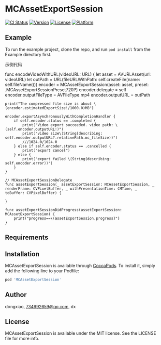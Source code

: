# MCAssetExportSession

[![CI Status](https://img.shields.io/travis/dongxiao/MCAssetExportSession.svg?style=flat)](https://travis-ci.org/dongxiao/MCAssetExportSession)
[![Version](https://img.shields.io/cocoapods/v/MCAssetExportSession.svg?style=flat)](https://cocoapods.org/pods/MCAssetExportSession)
[![License](https://img.shields.io/cocoapods/l/MCAssetExportSession.svg?style=flat)](https://cocoapods.org/pods/MCAssetExportSession)
[![Platform](https://img.shields.io/cocoapods/p/MCAssetExportSession.svg?style=flat)](https://cocoapods.org/pods/MCAssetExportSession)

## Example

To run the example project, clone the repo, and run `pod install` from the Example directory first.

示例代码

func encodeVideoWithURL(videoURL: URL) {
    let asset = AVURLAsset(url: videoURL)
    let outPath = URL(fileURLWithPath: self.createFile(name: self.fileName()))
    encoder = MCAssetExportSession(asset: asset, preset: .MCAssetExportSessionPreset720P)
    encoder.delegate = self
    encoder.outputFileType = AVFileType.mp4
    encoder.outputURL = outPath
    
    print("The compressed file size is about \(encoder.estimatedExportSize!/1000.0)MB")
    
    encoder.exportAsynchronouslyWithCompletionHandler {
        if self.encoder.status == .completed {
            print("Video export succeeded. video path: \(self.encoder.outputURL!)")
            print("video size\(String(describing: self.encoder.outputURL?.relativePath.mc_fileSize))")
            ///1024.0/1024.0
        } else if self.encoder.status == .cancelled {
            print("export cancel")
        } else {
            print("export failed \(String(describing: self.encoder.error))")
        }
    }
    
    // MCAssetExportSessionDelegate
    func assetExportSession(_ assetExportSession: MCAssetExportSession, _ renderFrame: CVPixelBuffer, _ withPresentationTime: CMTime, _ toBuffer: CVPixelBuffer) {
        
    }

    func assetExportSessionDidProgress(assetExportSession: MCAssetExportSession) {
        print("progress==\(assetExportSession.progress)")
    }



## Requirements

## Installation

MCAssetExportSession is available through [CocoaPods](https://cocoapods.org). To install
it, simply add the following line to your Podfile:

```ruby
pod 'MCAssetExportSession'
```

## Author

dongxiao, 734692659@qq.com, dx

## License

MCAssetExportSession is available under the MIT license. See the LICENSE file for more info.
